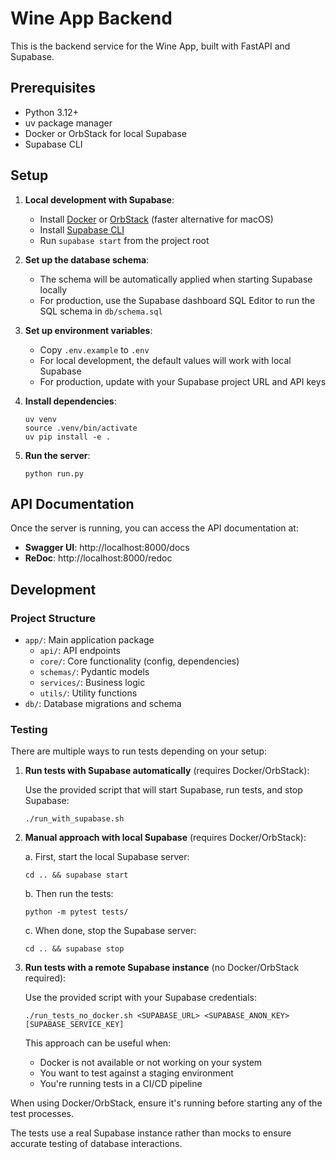 # Wine App Backend

This is the backend service for the Wine App, built with FastAPI and Supabase.

## Prerequisites

- Python 3.12+
- uv package manager
- Docker or OrbStack for local Supabase
- Supabase CLI

## Setup

1. **Local development with Supabase**:
   - Install [Docker](https://www.docker.com/get-started/) or [OrbStack](https://orbstack.dev/) (faster alternative for macOS)
   - Install [Supabase CLI](https://supabase.com/docs/guides/cli)
   - Run `supabase start` from the project root

2. **Set up the database schema**:
   - The schema will be automatically applied when starting Supabase locally
   - For production, use the Supabase dashboard SQL Editor to run the SQL schema in `db/schema.sql`

3. **Set up environment variables**:
   - Copy `.env.example` to `.env`
   - For local development, the default values will work with local Supabase
   - For production, update with your Supabase project URL and API keys

4. **Install dependencies**:
   ```
   uv venv
   source .venv/bin/activate
   uv pip install -e .
   ```

5. **Run the server**:
   ```
   python run.py
   ```

## API Documentation

Once the server is running, you can access the API documentation at:

- **Swagger UI**: http://localhost:8000/docs
- **ReDoc**: http://localhost:8000/redoc

## Development

### Project Structure

- `app/`: Main application package
  - `api/`: API endpoints
  - `core/`: Core functionality (config, dependencies)
  - `schemas/`: Pydantic models
  - `services/`: Business logic
  - `utils/`: Utility functions
- `db/`: Database migrations and schema

### Testing

There are multiple ways to run tests depending on your setup:

1. **Run tests with Supabase automatically** (requires Docker/OrbStack):
   
   Use the provided script that will start Supabase, run tests, and stop Supabase:
   ```
   ./run_with_supabase.sh
   ```

2. **Manual approach with local Supabase** (requires Docker/OrbStack):
   
   a. First, start the local Supabase server:
   ```
   cd .. && supabase start
   ```
   
   b. Then run the tests:
   ```
   python -m pytest tests/
   ```
   
   c. When done, stop the Supabase server:
   ```
   cd .. && supabase stop
   ```

3. **Run tests with a remote Supabase instance** (no Docker/OrbStack required):
   
   Use the provided script with your Supabase credentials:
   ```
   ./run_tests_no_docker.sh <SUPABASE_URL> <SUPABASE_ANON_KEY> [SUPABASE_SERVICE_KEY]
   ```
   
   This approach can be useful when:
   - Docker is not available or not working on your system
   - You want to test against a staging environment
   - You're running tests in a CI/CD pipeline

When using Docker/OrbStack, ensure it's running before starting any of the test processes.

The tests use a real Supabase instance rather than mocks to ensure accurate testing of database interactions. 